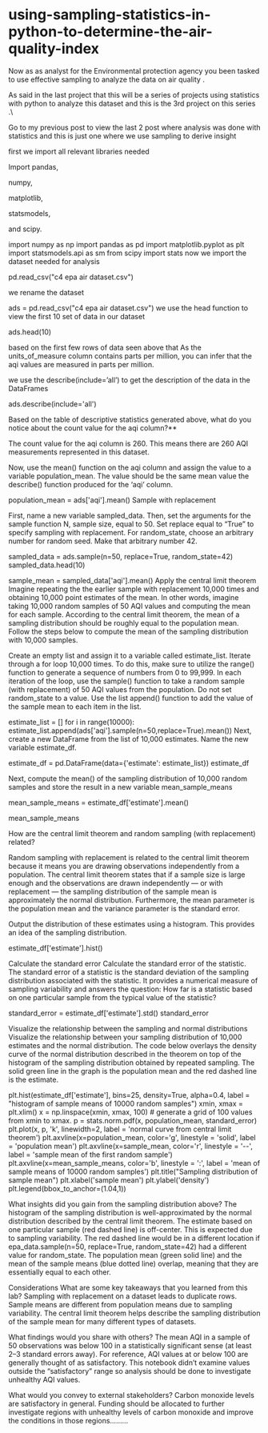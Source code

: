 # using-sampling-statistics-in-python-to-determine-the-air-quality-index
Now as as analyst for the Environmental protection agency you been tasked to use effective sampling to analyze the data on air quality .

As said in the last project that this will be a series of projects using statistics with python to analyze this dataset and this is the 3rd project on this series .\

Go to my previous post to view the last 2 post where analysis was done with statistics and this is just one where we use sampling to derive insight

first we import all relevant libraries needed

Import pandas,

numpy,

matplotlib,

statsmodels,

and scipy.

import numpy as np
import pandas as pd
import matplotlib.pyplot as plt
import statsmodels.api as sm
from scipy import stats
now we import the dataset needed for analysis

pd.read_csv("c4 epa air dataset.csv")

we rename the dataset

ads = pd.read_csv("c4 epa air dataset.csv")
we use the head function to view the first 10 set of data in our dataset

ads.head(10)

based on the first few rows of data seen above that As the units_of_measure column contains parts per million, you can infer that the aqi values are measured in parts per million.

we use the describe(include=’all’) to get the description of the data in the DataFrames

ads.describe(include='all')

Based on the table of descriptive statistics generated above, what do you notice about the count value for the aqi column?**

The count value for the aqi column is 260. This means there are 260 AQI measurements represented in this dataset.

Now, use the mean() function on the aqi column and assign the value to a variable population_mean. The value should be the same mean value the describe() function produced for the ‘aqi’ column.

population_mean = ads['aqi'].mean()
Sample with replacement

First, name a new variable sampled_data. Then, set the arguments for the sample function N, sample size, equal to 50. Set replace equal to “True” to specify sampling with replacement. For random_state, choose an arbitrary number for random seed. Make that arbitrary number 42.

sampled_data = ads.sample(n=50, replace=True, random_state=42)
sampled_data.head(10)

sample_mean = sampled_data['aqi'].mean()
Apply the central limit theorem Imagine repeating the the earlier sample with replacement 10,000 times and obtaining 10,000 point estimates of the mean. In other words, imagine taking 10,000 random samples of 50 AQI values and computing the mean for each sample. According to the central limit theorem, the mean of a sampling distribution should be roughly equal to the population mean. Follow the steps below to compute the mean of the sampling distribution with 10,000 samples.

Create an empty list and assign it to a variable called estimate_list. Iterate through a for loop 10,000 times. To do this, make sure to utilize the range() function to generate a sequence of numbers from 0 to 99,999. In each iteration of the loop, use the sample() function to take a random sample (with replacement) of 50 AQI values from the population. Do not set random_state to a value. Use the list append() function to add the value of the sample mean to each item in the list.

estimate_list = []
for i in range(10000):
    estimate_list.append(ads['aqi'].sample(n=50,replace=True).mean())
Next, create a new DataFrame from the list of 10,000 estimates. Name the new variable estimate_df.

estimate_df = pd.DataFrame(data={'estimate': estimate_list})
estimate_df

Next, compute the mean() of the sampling distribution of 10,000 random samples and store the result in a new variable mean_sample_means

mean_sample_means = estimate_df['estimate'].mean()

mean_sample_means

How are the central limit theorem and random sampling (with replacement) related?

Random sampling with replacement is related to the central limit theorem because it means you are drawing observations independently from a population. The central limit theorem states that if a sample size is large enough and the observations are drawn independently — or with replacement — the sampling distribution of the sample mean is approximately the normal distribution. Furthermore, the mean parameter is the population mean and the variance parameter is the standard error.

Output the distribution of these estimates using a histogram. This provides an idea of the sampling distribution.

estimate_df['estimate'].hist()

Calculate the standard error
Calculate the standard error of the statistic. The standard error of a statistic is the standard deviation of the sampling distribution associated with the statistic. It provides a numerical measure of sampling variability and answers the question: How far is a statistic based on one particular sample from the typical value of the statistic?

standard_error = estimate_df['estimate'].std()
standard_error

Visualize the relationship between the sampling and normal distributions
Visualize the relationship between your sampling distribution of 10,000 estimates and the normal distribution. The code below overlays the density curve of the normal distribution described in the theorem on top of the histogram of the sampling distribution obtained by repeated sampling. The solid green line in the graph is the population mean and the red dashed line is the estimate.

plt.hist(estimate_df['estimate'], bins=25, density=True, alpha=0.4, label = "histogram of sample means of 10000 random samples")
xmin, xmax = plt.xlim()
x = np.linspace(xmin, xmax, 100) # generate a grid of 100 values from xmin to xmax.
p = stats.norm.pdf(x, population_mean, standard_error)
plt.plot(x, p, 'k', linewidth=2, label = 'normal curve from central limit theorem')
plt.axvline(x=population_mean, color='g', linestyle = 'solid', label = 'population mean')
plt.axvline(x=sample_mean, color='r', linestyle = '--', label = 'sample mean of the first random sample')
plt.axvline(x=mean_sample_means, color='b', linestyle = ':', label = 'mean of sample means of 10000 random samples')
plt.title("Sampling distribution of sample mean")
plt.xlabel('sample mean')
plt.ylabel('density')
plt.legend(bbox_to_anchor=(1.04,1))

What insights did you gain from the sampling distribution above?
The histogram of the sampling distribution is well-approximated by the normal distribution described by the central limit theorem. The estimate based on one particular sample (red dashed line) is off-center. This is expected due to sampling variability. The red dashed line would be in a different location if epa_data.sample(n=50, replace=True, random_state=42) had a different value for random_state. The population mean (green solid line) and the mean of the sample means (blue dotted line) overlap, meaning that they are essentially equal to each other.

Considerations
What are some key takeaways that you learned from this lab?
Sampling with replacement on a dataset leads to duplicate rows. Sample means are different from population means due to sampling variability. The central limit theorem helps describe the sampling distribution of the sample mean for many different types of datasets.

What findings would you share with others?
The mean AQI in a sample of 50 observations was below 100 in a statistically significant sense (at least 2–3 standard errors away). For reference, AQI values at or below 100 are generally thought of as satisfactory. This notebook didn’t examine values outside the “satisfactory” range so analysis should be done to investigate unhealthy AQI values.

What would you convey to external stakeholders?
Carbon monoxide levels are satisfactory in general. Funding should be allocated to further investigate regions with unhealthy levels of carbon monoxide and improve the conditions in those regions………

